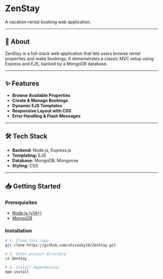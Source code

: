 # ZenStay

A vacation-rental booking web application.

---

## 📝 About

ZenStay is a full-stack web application that lets users browse rental properties and make bookings. It demonstrates a classic MVC setup using Express and EJS, backed by a MongoDB database.

---

## ✨ Features
  
- **Browse Available Properties**  
- **Create & Manage Bookings**  
- **Dynamic EJS Templates**  
- **Responsive Layout with CSS**  
- **Error Handling & Flash Messages**

---

## 🛠 Tech Stack

- **Backend:** Node.js, Express.js  
- **Templating:** EJS  
- **Database:** MongoDB, Mongoose  
- **Styling:** CSS  

---

## 📥 Getting Started

### Prerequisites

- [Node.js (v14+)](https://nodejs.org/)  
- [MongoDB](https://www.mongodb.com/)

### Installation

```bash
# 1. Clone this repo
git clone https://github.com/shivasky10/ZenStay.git

# 2. Enter project directory
cd ZenStay

# 3. Install dependencies
npm install